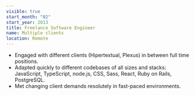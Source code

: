 ```yaml
---
visible: true
start_month: "02"
start_year: 2013
title: Freelance Software Engineer
name: Multiple clients
location: Remote
---
```

- Engaged with different clients (Hipertextual, Plexus) in between full time positions.
- Adapted quickly to different codebases of all sizes and stacks: JavaScript, TypeScript, node.js, CSS, Sass, React, Ruby on Rails, PostgreSQL.
- Met changing client demands resolutely in fast-paced environments.

